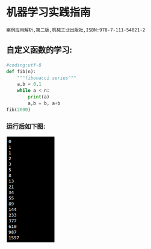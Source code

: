 # 机器学习实践指南  
	案例应用解析,第二版,机械工业出版社,ISBN:978-7-111-54021-2  

## 自定义函数的学习:  
```python
#coding:utf-8
def fib(n):
	"""fibonacci series"""
	a,b = 0,1
	while a < n:
		print(a)
		a,b = b, a+b
fib(2000)
```
### 运行后如下图:
![def](https://github.com/510850111/Machine-Learning/blob/master/python%E5%9F%BA%E7%A1%80/%E5%9B%BE%E5%83%8F%E5%9F%BA%E7%A1%80/saveImg/def.png)
